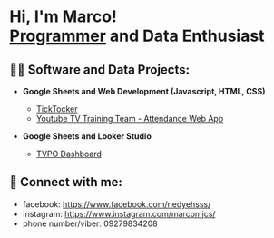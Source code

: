 <h1>Hi, I'm Marco! <br/><a href="https://github.com/MAmojica">Programmer</a> and Data Enthusiast</h1>

<h2>👨‍💻 Software and Data Projects:</h2>

- <b>Google Sheets and Web Development (Javascript, HTML, CSS)</b>
  - [TickTocker](https://github.com/MAmojica/TickTocker)
  - [Youtube TV Training Team - Attendance Web App](https://github.com/MAmojica/YTTV-AttendanceWebApp)

- <b>Google Sheets and Looker Studio</b>
  - [TVPO Dashboard](https://github.com/MAmojica/TVPO-dashboard)



<h2> 🤳 Connect with me:</h2>

- facebook: https://www.facebook.com/nedyehsss/
- instagram: https://www.instagram.com/marcomjcs/
- phone number/viber: 09279834208







